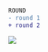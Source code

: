 
```diff
ROUND
- round 1
+ round 2
```
<img src="https://upload.wikimedia.org/wikipedia/en/f/fa/OneAPI-rgb-3000.png">
